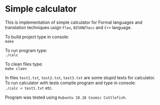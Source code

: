 <h1> Simple calculator </h1>

This is implementation of simple calculator for Formal languages and translation techniques usign `Flex`, `BISON`/`Yacc` and `C++` language.

To build project type in console: \
`make`

To run program type: \
`./calc`

To clean files type: \
`make claen`

In files `test1.txt`, `test2.txt`, `test3.txt` are some stupid tests for calculator. To run calculator with tests compile program and type in console: \
`./calc < test1.txt` etc.

Program was tested using `Kubuntu 18.10 Cosmic Cuttlefish`.

